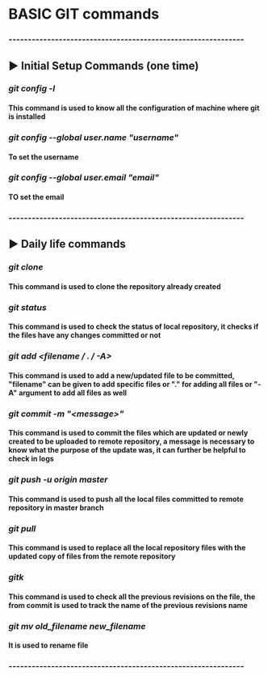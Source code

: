 # BASIC GIT commands

### -------------------------------------------------------------

## :arrow_forward: Initial Setup Commands (one time)

### _git config -l_
#### This command is used to know all the configuration of machine where git is installed

### _git config --global user.name "username"_
#### To set the username

### _git config --global user.email "email"_
#### TO set the email

### -------------------------------------------------------------

## :arrow_forward: Daily life commands

### _git clone <url>_
#### This command is used to clone the repository already created

### _git status_
#### This command is used to check the status of local repository, it checks if the files have any changes committed or not

### _git add <filename / . / -A>_
#### This command is used to add a new/updated file to be committed, "filename" can be given to add specific files or "." for adding all files or "-A" argument to add all files as well

### _git commit -m "\<message\>"_
#### This command is used to commit the files which are updated or newly created to be uploaded to remote repository, a message is necessary to know what the purpose of the update was, it can further be helpful to check in logs 

### _git push -u origin master_
#### This command is used to push all the local files committed to remote repository in master branch

### _git pull_
#### This command is used to replace all the local repository files with the updated copy of files from the remote repository

### _gitk <filename>_
#### This command is used to check all the previous revisions on the file, the <message> from commit is used to track the name of the previous revisions name

### _git mv old_filename new_filename_
#### It is used to rename file

### -------------------------------------------------------------
